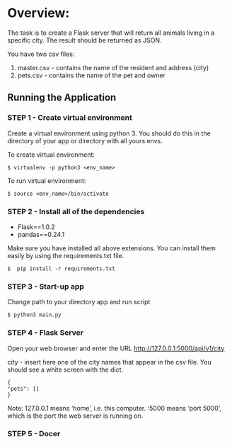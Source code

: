 # Overview:

The task is to create a Flask server that will return all animals living in a specific city. 
The result should be returned as JSON.

You have two csv files:
1. master.csv - contains the name of the resident and address (city)
2. pets.csv - contains the name of the pet and owner


## Running the Application

### STEP 1 - Create virtual environment 

Create a virtual environment using python 3. You should do this in the directory of your app or directory with all yours envs.

To create virtual environment:

``` $ virtualenv -p python3 <env_name> ```

To run virtual environment:

``` $ source <env_name>/bin/activate ```


### STEP 2 - Install all of the dependencies

- Flask==1.0.2
- pandas==0.24.1

Make sure you have installed all above extensions. You can install them easily by using the requirements.txt file. 

``` $  pip install -r requirements.txt ```


### STEP 3 - Start-up app

Change path to your directory app and run script

``` $ python3 main.py ```


### STEP 4 - Flask Server

Open your web browser and enter the URL http://127.0.0.1:5000/api/v1/city

city - insert here one of the city names that appear in the csv file. You should see a white screen with the dict.
```
{
"pets": []
}
```

Note: 127.0.0.1 means ‘home’, i.e. this computer. :5000 means ‘port 5000’, which is the port the web server is running on.

### STEP 5 - Docer

